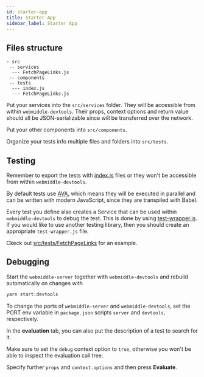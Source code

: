 ```yaml
---
id: starter-app
title: Starter App
sidebar_label: Starter App
---
```


## Files structure

```
- src
 -- services
  --- FetchPageLinks.js
 -- components
 -- tests
  --- index.js
  --- FetchPageLinks.js
```

Put your services into the `src/services` folder. They will be accessible from within `webmiddle-devtools`. Their props, context options and return value should all be JSON-serializable since will be transferred over the network.

Put your other components into `src/components`.

Organize your tests info multiple files and folders into `src/tests`.

## Testing

 Remember to export the tests with [index.js](https://github.com/webmiddle/webmiddle-starter-app/blob/master/src/tests/index.js) files or they won't be accessible from within `webmiddle-devtools`.

By default tests use [AVA](https://github.com/avajs), which means they will be executed in parallel and can be written with modern JavaScript, since they are transpiled with Babel.

Every test you define also creates a Service that can be used within `webmiddle-devtools` to debug the test. This is done by using [test-wrapper.js](https://github.com/webmiddle/webmiddle-starter-app/blob/master/src/test-wrapper.js). If you would like to use another testing library, then you should create an appropriate `test-wrapper.js` file.

Ckeck out [src/tests/FetchPageLinks](https://github.com/webmiddle/webmiddle-starter-app/blob/master/src/tests/FetchPageLinks.js) for an example.

## Debugging

Start the `webmiddle-server` together with `webmiddle-devtools` and rebuild automatically on changes with

```sh
yarn start:devtools
```

To change the ports of `webmiddle-server` and `webmiddle-devtools`, set the PORT env variable in `package.json` scripts `server` and `devtools`, respectively.

In the **evaluation** tab, you can also put the description of a test to search for it.

Make sure to set the `debug` context option to `true`, otherwise you won't be able to inspect the evaluation call tree.

Specify further `props` and `context.options` and then press **Evaluate**.
 